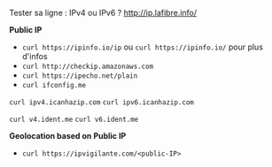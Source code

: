 Tester sa ligne : IPv4 ou IPv6 ? http://ip.lafibre.info/

**Public IP**
* `curl https://ipinfo.io/ip` ou `curl https://ipinfo.io/` pour plus d'infos
* `curl http://checkip.amazonaws.com`
* `curl https://ipecho.net/plain`
* `curl ifconfig.me`

`curl ipv4.icanhazip.com`
`curl ipv6.icanhazip.com`

`curl v4.ident.me`
`curl v6.ident.me`

**Geolocation based on Public IP**
* `curl https://ipvigilante.com/<public-IP>`
